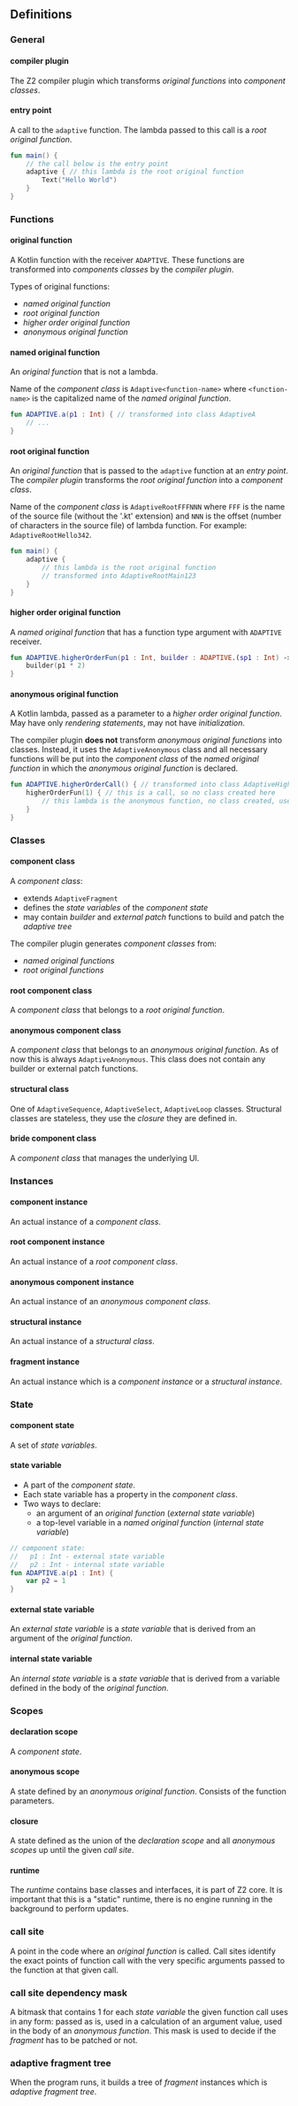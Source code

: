 ## Definitions

### General

#### compiler plugin

The Z2 compiler plugin which transforms *original functions* into *component classes*.

#### entry point

A call to the `adaptive` function. The lambda passed to this call is a *root original function*.

```kotlin
fun main() {
    // the call below is the entry point
    adaptive { // this lambda is the root original function
        Text("Hello World")
    }
}
```

### Functions

#### original function

A Kotlin function with the receiver `ADAPTIVE`. These functions are transformed into *components classes* by the *compiler plugin*.

Types of original functions:

- *named original function*
- *root original function*
- *higher order original function*
- *anonymous original function*

#### named original function

An *original function* that is not a lambda.

Name of the *component class* is `Adaptive<function-name>` where `<function-name>` is the capitalized name of the
*named original function*.

```kotlin
fun ADAPTIVE.a(p1 : Int) { // transformed into class AdaptiveA
    // ...
}
```

#### root original function

An *original function* that is passed to the `adaptive` function at an *entry point*. The *compiler plugin* transforms
the *root original function* into a *component class*.

Name of the *component class* is `AdaptiveRootFFFNNN` where `FFF` is the name of the source file (without the '.kt' extension) and
`NNN` is the offset (number of characters in the source file) of lambda function. For example: `AdaptiveRootHello342`.

```kotlin
fun main() {
    adaptive { 
        // this lambda is the root original function
        // transformed into AdaptiveRootMain123
    }
}
```

#### higher order original function

A *named original function* that has a function type argument with `ADAPTIVE` receiver.

```kotlin
fun ADAPTIVE.higherOrderFun(p1 : Int, builder : ADAPTIVE.(sp1 : Int) -> Unit) { // transformed into class AdaptiveHigherOrderFun
    builder(p1 * 2)
}
```

#### anonymous original function

A Kotlin lambda, passed as a parameter to a *higher order original function*. May have only *rendering statements*, may
not have *initialization*.

The compiler plugin **does not** transform *anonymous original functions* into classes. Instead, it uses the `AdaptiveAnonymous`
class and all necessary functions will be put into the *component class* of the *named original function* in which
the *anonymous original function* is declared.

```kotlin
fun ADAPTIVE.higherOrderCall() { // transformed into class AdaptiveHigherOrderCall
    higherOrderFun(1) { // this is a call, so no class created here
        // this lambda is the anonymous function, no class created, uses AdaptiveAnonymous
    }
}
```

### Classes

#### component class

A *component class*:

- extends `AdaptiveFragment` 
- defines the *state variables* of the *component state*
- may contain *builder* and *external patch* functions to build and patch the *adaptive tree*

The compiler plugin generates *component classes* from:

- *named original functions*
- *root original functions*

#### root component class

A *component class* that belongs to a *root original function*.

#### anonymous component class

A *component class* that belongs to an *anonymous original function*. As of now this is always `AdaptiveAnonymous`.
This class does not contain any builder or external patch functions.

#### structural class

One of `AdaptiveSequence`, `AdaptiveSelect`, `AdaptiveLoop` classes. Structural classes are stateless, they
use the *closure* they are defined in.

#### bride component class

A *component class* that manages the underlying UI.

### Instances

#### component instance

An actual instance of a *component class*.

#### root component instance

An actual instance of a *root component class*.

#### anonymous component instance

An actual instance of an *anonymous component class*.

#### structural instance

An actual instance of a *structural class*.

#### fragment instance

An actual instance which is a *component instance* or a *structural instance*.

### State

#### component state

A set of *state variables*.

#### state variable

- A part of the *component state*. 
- Each state variable has a property in the *component class*.
- Two ways to declare:
  - an argument of an *original function* (*external state variable*)
  - a top-level variable in a *named original function* (*internal state variable*)

```kotlin
// component state:
//   p1 : Int - external state variable
//   p2 : Int - internal state variable
fun ADAPTIVE.a(p1 : Int) {
    var p2 = 1
}
```

#### external state variable

An *external state variable* is a *state variable* that is derived from an argument of
the *original function*.

#### internal state variable

An *internal state variable* is a *state variable* that is derived from a variable defined
in the body of the *original function*.

### Scopes

#### declaration scope

A *component state*.

#### anonymous scope

A state defined by an *anonymous original function*. Consists of the function parameters.

#### closure

A state defined as the union of the *declaration scope* and all *anonymous scopes* up until the given *call site*.







#### runtime

The *runtime* contains base classes and interfaces, it is part of Z2 core. It is important that
this is a "static" runtime, there is no engine running in the background to perform updates.

### call site

A point in the code where an *original function* is called. Call sites identify the exact points
of function call with the very specific arguments passed to the function at that given call.

### call site dependency mask

A bitmask that contains 1 for each *state variable* the given function call uses in any form: passed
as is, used in a calculation of an argument value, used in the body of an *anonymous function*.
This mask is used to decide if the *fragment* has to be patched or not.

### adaptive fragment tree

When the program runs, it builds a tree of *fragment* instances which is *adaptive fragment tree*.